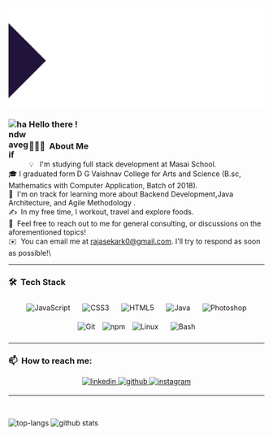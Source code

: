 ![BannerGIF](https://github.com/0Raj/0Raj/blob/c33f649907407651e84c45f5fc334af2c19ac1c4/ezgif.com-gif-maker.gif)


### <img alt="handwavegif" src="https://user-images.githubusercontent.com/39513876/112366216-8cfe7400-8cfe-11eb-8116-7d3dbae20e97.gif" width='40' align="left"/> Hello there !
<!-- ![version :20.08.2021](https://img.shields.io/badge/version-20.08.2021-informational) &nbsp;
![profile count](https://komarev.com/ghpvc/?username=AbhishekSinghDhadwal&color=red)&nbsp;
[![GitHub Rajasekar](https://img.shields.io/github/followers/AbhishekSinghDhadwal?label=follow&style=social)](https://github.com/0Raj)&nbsp;
![build: passing](https://img.shields.io/badge/build-passing-success) -->
### 👨🏻‍💻 &nbsp;About Me

💡 &nbsp; I'm studying full stack development at Masai School. \
🎓&nbsp;I graduated form D G Vaishnav College for Arts and Science (B.sc, Mathematics with Computer Application, Batch of 2018).\
🌱 &nbsp;I'm on track for learning more about  Backend Development,Java Architecture, and Agile Methodology .\
✍️ &nbsp;In my free time, I workout, travel and explore foods.\
💬 &nbsp;Feel free to reach out to me for general consulting, or discussions on the aforementioned topics!\
✉️ &nbsp;You can email me at rajasekark0@gmail.com. I'll try to respond as soon as possible!\
<hr>

### 🛠 &nbsp;Tech Stack

<div align="center">  
<img style="margin: 10px" src="https://profilinator.rishav.dev/skills-assets/javascript-original.svg" alt="JavaScript" height="50" />  
<!-- <img style="margin: 10px" src="https://profilinator.rishav.dev/skills-assets/react-original-wordmark.svg" alt="React" height="50" />   -->
<img style="margin: 10px" src="https://profilinator.rishav.dev/skills-assets/css3-original-wordmark.svg" alt="CSS3" height="50" />  
<img style="margin: 10px" src="https://profilinator.rishav.dev/skills-assets/html5-original-wordmark.svg" alt="HTML5" height="50" />  
<!-- <img style="margin: 10px" src="https://profilinator.rishav.dev/skills-assets/bootstrap-plain.svg" alt="Bootstrap" height="50" />   -->
<img style="margin: 10px" src="https://profilinator.rishav.dev/skills-assets/java-original-wordmark.svg" alt="Java" height="50" />  
<img style="margin: 10px" src="https://profilinator.rishav.dev/skills-assets/photoshop-plain.svg" alt="Photoshop" height="50" />  
<img style="margin: 10px" src="https://profilinator.rishav.dev/skills-assets/git-scm-icon.svg" alt="Git" height="50" />  
<img src="https://img.shields.io/badge/npm-CB3837?style=for-the-badge&logo=npm&logoColor=white" alt="npm"/ >
<img style="margin: 10px" src="https://profilinator.rishav.dev/skills-assets/linux-original.svg" alt="Linux" height="50" />  
<img style="margin: 10px" src="https://profilinator.rishav.dev/skills-assets/gnu_bash-icon.svg" alt="Bash" height="50" />  

</div>  
<hr>


### 📫 &nbsp;How to reach me:

<div align="center"><a href="https://www.linkedin.com/in/krajasekar02/" target="_blank">
<img src=https://img.shields.io/badge/linkedin-%231E77B5.svg?&style=for-the-badge&logo=linkedin&logoColor=white alt=linkedin style="margin-bottom: 5px;" />
</a>  
<a href="https://github.com/0Raj" target="_blank">
<img src=https://img.shields.io/badge/github-%2324292e.svg?&style=for-the-badge&logo=github&logoColor=white alt=github style="margin-bottom: 5px;" />
</a>
<a href="https://instagram.com/r_a_j_2" target="_blank">
<img src=https://img.shields.io/badge/instagram-%23000000.svg?&style=for-the-badge&logo=instagram&logoColor=white alt=instagram style="margin-bottom: 5px;" />
</a>

<hr>
</div>  
  

<br/>  


<!-- <a href="https://www.linkedin.com/in/krajasekar02/"><img alt="LinkedIn" src="https://img.shields.io/badge/linkedin%20-%230077B5.svg?&style=flat&logo=linkedin&logoColor=white"/></a> &nbsp;
<a href="mailto:rajasekark0@gmail.com"><img alt="Gmail" src="https://img.shields.io/badge/Gmail-D14836?style=flat&logo=gmail&logoColor=white" /></a> &nbsp;
<a href="https://instagram.com/r_a_j_2"><img src="https://img.shields.io/badge/-@r_a_j_2-E4405F?style=flat&logo=Instagram&logoColor=white"/></a> &nbsp;
 -->
![top-langs](https://github-readme-stats.vercel.app/api/top-langs?username=0Raj&show_icons=true&theme=radical)
![github stats](https://github-readme-stats.vercel.app/api?username=0Raj&show_icons=true&theme=radical)
<!--
**0Raj/0Raj** is a ✨ _special_ ✨ repository because its `README.md` (this file) appears on your GitHub profile.

Here are some ideas to get you started:

- 🔭 I’m currently working on ...
- 🌱 I’m currently learning ...
- 👯 I’m looking to collaborate on ...
- 🤔 I’m looking for help with ...
- 💬 Ask me about ...
- 📫 How to reach me: ...
- 😄 Pronouns: ...
- ⚡ Fun fact: ...

